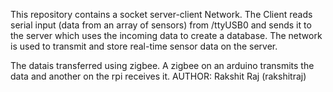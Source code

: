 This repository contains a socket server-client Network. 
The Client reads serial input (data from an array of sensors) from /ttyUSB0 and 
sends it to the server which uses the incoming data to create a database. The network 
is used to transmit and store real-time sensor data on the server.

The datais transferred using zigbee. A zigbee on an arduino transmits the data and another on the rpi receives it.
AUTHOR: Rakshit Raj (rakshitraj)
